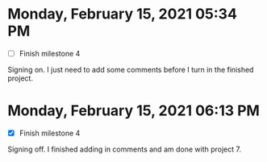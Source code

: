 # Monday, February 15, 2021 05:34 PM
- [ ] Finish milestone 4

Signing on. I just need to add some comments before I turn in the finished project. 

# Monday, February 15, 2021 06:13 PM
- [x] Finish milestone 4

Signing off. I finished adding in comments and am done with project 7. 